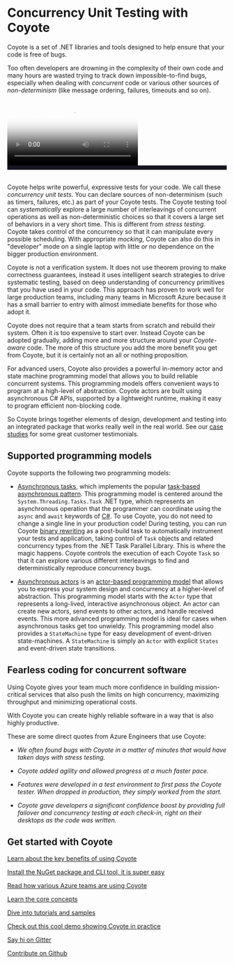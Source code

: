 # Concurrency Unit Testing with Coyote

Coyote is a set of .NET libraries and tools designed to help ensure that your code is free of bugs.

Too often developers are drowning in the complexity of their own code and many hours are wasted
trying to track down impossible-to-find bugs, especially when dealing with _concurrent_ code or
various other sources of _non-determinism_ (like message ordering, failures, timeouts and so on).

<div class="embed-responsive embed-responsive-16by9">
    <video id="shortintro" class="embed-responsive-item" controls poster="assets/images/ShortIntro.png">
        <source  class="embed-responsive-item" src="https://github.com/microsoft/coyote-content/raw/master/assets/video/ShortIntro.mp4" type="video/mp4">
        <!-- <source src="/assets/ShortIntro.webm" type="video/webm"> -->
    </video>
</div>

<div id="caption" style="background:#151520; color:white; font-size: 18px; padding:5px;"></div>
<br/>

<script type="text/javascript">

  var captions = [[0, "This animation shows messages passing through a highly parallel distributed system."],
              [5, "Each node represents a microservice or a piece of code running on some machine."],
              [10, "Messages are flying through this system in a way that makes it hard to debug when something goes wrong."],
              [16, "Coyote tests one async path at a time exploring all possible paths through the system and it does this very quickly"],
              [23, "It also records this path so that when it finds a bug that bug is 100% reproducible."]
          ];

  function show_captions(video, caption){
    var time = video.currentTime;
    var line = null;
    for (var i = 0; i < captions.length; i++) {
      var nextline = captions[i];
      if (nextline[0] > time) break;
      line = nextline;
    }
    if (line != null) {
      caption.style.display="block";
      caption.innerHTML = line[1]
    } else {
      caption.style.display="none";
    }
  }

  $(document).ready(function () {
      video  = $("#shortintro")[0];
      caption = $("#caption")[0];
      caption.style.display="none";
      video.ontimeupdate = function() { show_captions(video, caption); };
  });

</script>

Coyote helps write powerful, expressive tests for your code. We call these _concurrency unit tests_.
You can declare sources of non-determinism (such as timers, failures, etc.) as part of your Coyote
tests. The Coyote testing tool can _systematically_ explore a large number of interleavings of
concurrent operations as well as non-deterministic choices so that it covers a large set of
behaviors in a very short time. This is different from _stress testing_. Coyote takes control of the
concurrency so that it can manipulate every possible scheduling. With appropriate _mocking_, Coyote
can also do this in "developer" mode on a single laptop with little or no dependence on the bigger
production environment.

Coyote is not a verification system. It does not use theorem proving to make correctness guarantees,
instead it uses intelligent search strategies to drive systematic testing, based on deep
understanding of concurrency primitives that you have used in your code. This approach has proven to
work well for large production teams, including many teams in Microsoft Azure because it has a small
barrier to entry with almost immediate benefits for those who adopt it.

Coyote does not require that a team starts from scratch and rebuild their system. Often it is too
expensive to start over. Instead Coyote can be adopted gradually, adding more and more structure
around your _Coyote-aware_ code. The more of this structure you add the more benefit you get from
Coyote, but it is certainly not an all or nothing proposition.

For advanced users, Coyote also provides a powerful in-memory actor and state machine programming
model that allows you to build reliable concurrent systems. This programming models offers
convenient ways to program at a high-level of abstraction. Coyote actors are built using
asynchronous C# APIs, supported by a lightweight runtime, making it easy to program efficient
non-blocking code.

So Coyote brings together elements of design, development and testing into an integrated package
that works really well in the real world. See our [case
studies](case-studies/azure-batch-service.md) for some great customer testimonials.

## Supported programming models

Coyote supports the following two programming models:

- [Asynchronous tasks](advanced-topics/tasks/overview.md), which implements the popular
  [task-based asynchronous
  pattern](https://docs.microsoft.com/en-us/dotnet/standard/asynchronous-programming-patterns/task-based-asynchronous-pattern-tap).
  This programming model is centered around the `System.Threading.Tasks.Task` .NET type, which
  represents an asynchronous operation that the programmer can coordinate using the `async` and
  `await` keywords of [C#](https://docs.microsoft.com/en-gb/dotnet/csharp/). To use Coyote, you do
  not need to change a single line in your production code! During testing, you can run Coyote
  [binary rewriting](concepts/binary-rewriting.md) as a post-build task to automatically
  instrument your tests and application, taking control of `Task` objects and related concurrency
  types from the .NET Task Parallel Library. This is where the magic happens. Coyote controls the
  execution of each Coyote `Task` so that it can explore various different interleavings to find
  and deterministically reproduce concurrency bugs.

- [Asynchronous actors](advanced-topics/actors/overview.md) is an [actor-based programming
  model](https://en.wikipedia.org/wiki/Actor_model) that allows you to express your system design
  and concurrency at a higher-level of abstraction. This programming model starts with the `Actor`
  type that represents a long-lived, interactive asynchronous object. An actor can create new
  actors, send events to other actors, and handle received events. This more advanced programming
  model is ideal for cases when asynchronous tasks get too unwieldy. This programming model also
  provides a `StateMachine` type for easy development of event-driven state-machines. A
  `StateMachine` is simply an `Actor` with explicit `States` and event-driven state transitions.

## Fearless coding for concurrent software

Using Coyote gives your team much more confidence in building mission-critical services that
also push the limits on high concurrency, maximizing throughput and minimizing operational costs.

With Coyote you can create highly reliable software in a way that is also highly productive.

These are some direct quotes from Azure Engineers that use Coyote:

  * _We often found bugs with Coyote in a matter of minutes that would have taken days with stress testing._

  * _Coyote added agility and allowed progress at a much faster pace._

  * _Features were developed in a test environment to first pass the Coyote tester. When dropped in
  production, they simply worked from the start._

  * _Coyote gave developers a significant confidence boost by providing full failover and
  concurrency testing at each check-in, right on their desktops as the code was written._

## Get started with Coyote

[Learn about the key benefits of using Coyote](overview/benefits.md)

[Install the NuGet package and CLI tool, it is super easy](get-started/install.md)

[Read how various Azure teams are using Coyote](case-studies/azure-batch-service.md)

[Learn the core concepts](concepts/non-determinism.md)

[Dive into tutorials and samples](tutorials/account-manager.md)

[Check out this cool demo showing Coyote in practice](advanced-topics/actors/state-machine-demo/)

[Say hi on Gitter](https://gitter.im/Microsoft/coyote)

[Contribute on Github](https://github.com/microsoft/coyote/)
